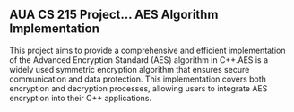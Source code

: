 ## AUA CS 215 Project... AES Algorithm Implementation

This project aims to provide a comprehensive and efficient implementation of the Advanced Encryption Standard (AES) 
algorithm in C++.AES is a widely used symmetric encryption algorithm that ensures secure communication and data 
protection. This implementation covers both encryption and decryption processes, allowing users to integrate 
AES encryption into their C++ applications.
